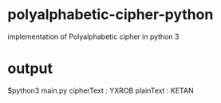 # polyalphabetic-cipher-python
implementation of Polyalphabetic cipher in python 3

# output
$python3 main.py
cipherText : YXROB
plainText : KETAN
